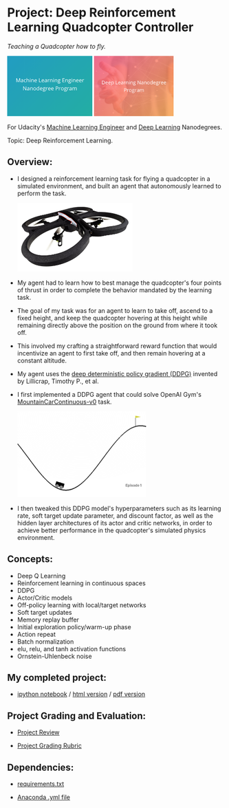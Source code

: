 # Project: Deep Reinforcement Learning Quadcopter Controller
*Teaching a Quadcopter how to fly.*

<img src="https://github.com/jamesdellinger/machine_learning_deep_learning_nanodegree_Quadcopter_RL_project/blob/master/mlndlogo.png" height="140">     <img src="https://github.com/jamesdellinger/machine_learning_deep_learning_nanodegree_Quadcopter_RL_project/blob/master/dlndlogo.png" height="140">

For Udacity's [Machine Learning Engineer](https://www.udacity.com/course/machine-learning-engineer-nanodegree--nd009t) and [Deep Learning](https://www.udacity.com/course/deep-learning-nanodegree--nd101) Nanodegrees.

Topic: Deep Reinforcement Learning.

## Overview:

* I designed a reinforcement learning task for flying a quadcopter in a simulated environment, and built an agent that autonomously learned to perform the task.

    <img src="https://github.com/jamesdellinger/machine_learning_deep_learning_nanodegree_Quadcopter_RL_project/blob/master/images/parrot-ar-drone.jpg" height="160">
* My agent had to learn how to best manage the quadcopter's four points of thrust in order to complete the behavior mandated by the learning task.
* The goal of my task was for an agent to learn to take off, ascend to a fixed height, and keep the quadcopter hovering at this height while remaining directly above the position on the ground from where it took off.
* This involved my crafting a straightforward reward function that would incentivize an agent to first take off, and then remain hovering at a constant altitude.
* My agent uses the [deep deterministic policy gradient (DDPG)](https://arxiv.org/pdf/1509.02971.pdf) invented by Lillicrap, Timothy P., et al.
* I first implemented a DDPG agent that could solve OpenAI Gym's [MountainCarContinuous-v0](https://github.com/openai/gym/wiki/MountainCarContinuous-v0) task.

    <img src="https://github.com/jamesdellinger/machine_learning_deep_learning_nanodegree_Quadcopter_RL_project/blob/master/images/MountainCarContinuous-v0.png" height="200">
* I then tweaked this DDPG model's hyperparameters such as its learning rate, soft target update parameter, and discount factor, as well as the hidden layer architectures of its actor and critic networks, in order to achieve better performance in the quadcopter's simulated physics environment.

## Concepts:

* Deep Q Learning
* Reinforcement learning in continuous spaces
* DDPG
* Actor/Critic models
* Off-policy learning with local/target networks
* Soft target updates
* Memory replay buffer
* Initial exploration policy/warm-up phase
* Action repeat
* Batch normalization
* elu, relu, and tanh activation functions
* Ornstein-Uhlenbeck noise

## My completed project:

* [ipython notebook](https://github.com/jamesdellinger/machine_learning_deep_learning_nanodegree_Quadcopter_RL_project/blob/master/Quadcopter_Project.ipynb) / [html version](http://htmlpreview.github.com/?https://github.com/jamesdellinger/machine_learning_deep_learning_nanodegree_Quadcopter_RL_project/blob/master/report.html) / [pdf version](https://github.com/jamesdellinger/machine_learning_deep_learning_nanodegree_Quadcopter_RL_project/blob/master/Quadcopter_Project.pdf)

## Project Grading and Evaluation:

* [Project Review](https://github.com/jamesdellinger/machine_learning_deep_learning_nanodegree_Quadcopter_RL_project/blob/master/Quadcopter_project_review.pdf)

* [Project Grading Rubric](https://github.com/jamesdellinger/machine_learning_deep_learning_nanodegree_Quadcopter_RL_project/blob/master/Quadcopter_Project_grading_rubric.pdf)

## Dependencies:

* [requirements.txt](https://github.com/jamesdellinger/machine_learning_deep_learning_nanodegree_Quadcopter_RL_project/blob/master/requirements.txt)

* [Anaconda .yml file](https://github.com/jamesdellinger/machine_learning_deep_learning_nanodegree_Quadcopter_RL_project/blob/master/quadcopter_project.yml)
